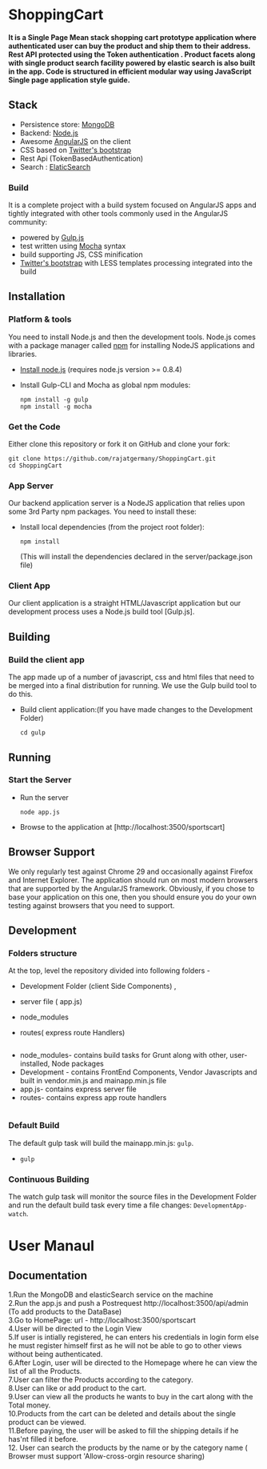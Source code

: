 # ShoppingCart
#### It is a Single Page Mean  stack  shopping cart  prototype application where authenticated user can buy the product and  ship them  to their address. Rest API  protected using the Token authentication . Product  facets along with single  product  search facility  powered by elastic search is also built in the app. Code is structured  in efficient  modular way  using  JavaScript  Single page application style guide.

## Stack

* Persistence store: [MongoDB](http://www.mongodb.org/)
* Backend: [Node.js](http://nodejs.org/)
* Awesome [AngularJS](http://www.angularjs.org/) on the client
* CSS based on [Twitter's bootstrap](http://getbootstrap.com/)
* Rest Api (TokenBasedAuthentication)
* Search : [ElaticSearch](https://www.elastic.co/)

### Build

It is a complete project with a build system focused on AngularJS apps and tightly integrated with other tools commonly used in the AngularJS community:
* powered by [Gulp.js](http://gruntjs.com/)
* test written using [Mocha](http://jasmine.github.io/) syntax
* build supporting JS, CSS minification
* [Twitter's bootstrap](http://getbootstrap.com/) with LESS templates processing integrated into the build

## Installation

### Platform & tools

You need to install Node.js and then the development tools. Node.js comes with a package manager called [npm](http://npmjs.org) for installing NodeJS applications and libraries.
* [Install node.js](http://nodejs.org/download/) (requires node.js version >= 0.8.4)
* Install Gulp-CLI and Mocha as global npm modules:

    ```
    npm install -g gulp 
    npm install -g mocha
    ```
### Get the Code
Either clone this repository or fork it on GitHub and clone your fork:

```
git clone https://github.com/rajatgermany/ShoppingCart.git
cd ShoppingCart
```

### App Server

Our backend application server is a NodeJS application that relies upon some 3rd Party npm packages.  You need to install these:

* Install local dependencies (from the project root folder):

    ```
    npm install
    ```

  (This will install the dependencies declared in the server/package.json file)

### Client App

Our client application is a straight HTML/Javascript application but our development process uses a Node.js build tool
[Gulp.js].


## Building

### Build the client app
The app made up of a number of javascript, css and html files that need to be merged into a final distribution for running.  We use the Gulp build tool to do this.
* Build client application:(If you have made changes to the Development Folder)

    ```
    cd gulp
    ```
## Running
### Start the Server
* Run the server

    ```
    node app.js
    ```
* Browse to the application at [http://localhost:3500/sportscart]


## Browser Support
We only regularly test against Chrome 29 and occasionally against Firefox and Internet Explorer.
The application should run on most modern browsers that are supported by the AngularJS framework.
Obviously, if you chose to base your application on this one, then you should ensure you do your own
testing against browsers that you need to support.

## Development

### Folders structure

At the top, level the repository divided into following folders -
- Development Folder (client Side Components) , 
- server file ( app.js)
- node_modules
- routes( express route Handlers)

    ```
* node_modules- contains build tasks for Grunt along with other, user-installed, Node packages
* Development - contains FrontEnd Components, Vendor Javascripts and built in vendor.min.js and  mainapp.min.js file
* app.js- contains express server file
* routes- contains express app route handlers
  ```

### Default Build

The default gulp task will build the mainapp.min.js: `gulp`.  
* `gulp`



### Continuous Building
The watch gulp task will monitor the source files  in the Development Folder and run the default build task every time a file changes: `DevelopmentApp-watch`.




# User Manaul

## Documentation
1.Run the MongoDB and elasticSearch service on the machine</br>
2.Run the app.js and push a Postrequest http://localhost:3500/api/admin (To add products to the DataBase)</br>
3.Go to HomePage: url - http://localhost:3500/sportscart</br>
4.User will be directed to the Login View</br>
5.If user is intially registered, he can enters his credentials in login form else he must register himself first as he will not be able to go to  other views without being authenticated.</br>
6.After Login, user will be directed to the Homepage where he can view the list of all the Products.</br>
7.User can filter the Products according to the category.</br>
8.User can like or add product to the cart. </br>
9.User can view all the products he wants to buy in the cart along with the Total money. </br>
10.Products from the cart can be deleted and  details about the single product can be viewed. </br>
11.Before paying, the user  will be asked to fill the shipping details if he has'nt filled it before. </br>
12. User can search the products by the name or by the category name ( Browser must support 'Allow-cross-orgin resource sharing)



